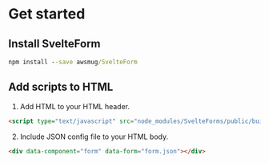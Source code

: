 # Get started

## Install SvelteForm

```cmd
npm install --save awsmug/SvelteForm
```

## Add scripts to HTML

1. Add HTML to your HTML header.

```html
<script type="text/javascript" src="node_modules/SvelteForms/public/build.js"></script>
```

2. Include JSON config file to your HTML body.

```html
<div data-component="form" data-form="form.json"></div>
```